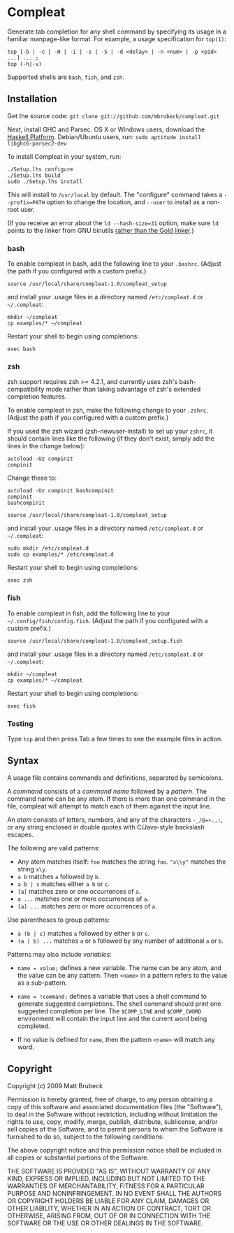 Compleat
========

Generate tab completion for any shell command by specifying its usage in a
familiar manpage-like format.  For example, a usage specification for
`top(1)`:

    top [-b | -c | -H | -i | -s | -S | -d <delay> | -n <num> | -p <pid> ...] ... ;
    top (-h|-v)

Supported shells are `bash`, `fish`, and `zsh`.

Installation
------------

Get the source code: `git clone git://github.com/mbrubeck/compleat.git`

Next, install GHC and Parsec.  OS X or Windows users, download the [Haskell
Platform][1].  Debian/Ubuntu users, run: `sudo aptitude install
libghc6-parsec2-dev`

[1]: http://hackage.haskell.org/platform/

To install Compleat in your system, run: 

    ./Setup.lhs configure
    ./Setup.lhs build
    sudo ./Setup.lhs install

This will install to `/usr/local` by default.   The "configure" command takes
a `--prefix=PATH` option to change the location, and `--user` to install as a
non-root user.

(If you receive an error about the `ld --hash-size=31` option, make sure `ld`
points to the linker from GNU binutils [rather than the Gold linker][2].)

[2]: http://stackoverflow.com/questions/13046319/haskell-ghc-compiling-linking-error-not-creating-executable-linux

### bash

To enable compleat in bash, add the following line to your `.bashrc`.
(Adjust the path if you configured with a custom prefix.)

    source /usr/local/share/compleat-1.0/compleat_setup

and install your .usage files in a directory named `/etc/compleat.d` or
`~/.compleat`:

    mkdir ~/compleat
    cp examples/* ~/compleat

Restart your shell to begin using completions:

    exec bash

### zsh

zsh support requires zsh >= 4.2.1, and currently uses zsh's bash-compatibility
mode rather than taking advantage of zsh's extended completion features.

To enable compleat in zsh, make the following change to your `.zshrc`.
(Adjust the path if you configured with a custom prefix.)

If you used the zsh wizard (zsh-newuser-install) to set up your `zshrc`, it should contain lines
like the following (if they don't exist, simply add the lines in the change below):

    autoload -Uz compinit
    compinit

Change these to:

    autoload -Uz compinit bashcompinit
    compinit
    bashcompinit

    source /usr/local/share/compleat-1.0/compleat_setup

and install your .usage files in a directory named `/etc/compleat.d` or
`~/.compleat`:

    sudo mkdir /etc/compleat.d
    sudo cp examples/* /etc/compleat.d

Restart your shell to begin using completions:

    exec zsh

### fish

To enable compleat in fish, add the following line to your `~/.config/fish/config.fish`.
(Adjust the path if you configured with a custom prefix.)

    source /usr/local/share/compleat-1.0/compleat_setup.fish

and install your .usage files in a directory named `/etc/compleat.d` or
`~/.compleat`:

    mkdir ~/compleat
    cp examples/* ~/compleat

Restart your shell to begin using completions:

    exec fish

### Testing

Type `top` and then press Tab a few times to see the example files in action.

Syntax
------

A usage file contains commands and definitions, separated by semicolons.

A *command* consists of a *command name* followed by a *pattern*.  The command
name can be any atom.  If there is more than one command in the file, compleat
will attempt to match each of them against the input line.

An *atom* consists of letters, numbers, and any of the characters `-_/@=+.,:`,
or any string enclosed in double quotes with C/Java-style backslash escapes.

The following are valid patterns:

* Any atom matches itself: `foo` matches the string `foo`.  `"x\\y"` matches
  the string `x\y`.
* `a b` matches `a` followed by `b`.
* `a b | c` matches either `a b` or `c`.
* `[a]` matches zero or one occurrences of `a`.
* `a ...` matches one or more occurrences of `a`.
* `[a] ...` matches zero or more occurrences of `a`.

Use parentheses to group patterns:

* `a (b | c)` matches `a` followed by either `b` or `c`.
* `(a | b) ...` matches `a` or `b` followed by any number of additional
  `a` or `b`.

Patterns may also include *variables*:

* `name = value;` defines a new variable.  The name can be any atom,
  and the value can be any pattern.  Then `<name>` in a pattern refers to the
  value as a sub-pattern.

* `name = !command;` defines a variable that uses a shell command to
  generate suggested completions.  The shell command should print one
  suggested completion per line.  The `$COMP_LINE` and `$COMP_CWORD`
  environment will contain the input line and the current word being
  completed.

* If no value is defined for `name`, then the pattern `<name>` will match any
  word.

Copyright
---------

Copyright (c) 2009 Matt Brubeck

Permission is hereby granted, free of charge, to any person
obtaining a copy of this software and associated documentation
files (the "Software"), to deal in the Software without
restriction, including without limitation the rights to use,
copy, modify, merge, publish, distribute, sublicense, and/or sell
copies of the Software, and to permit persons to whom the
Software is furnished to do so, subject to the following
conditions:

The above copyright notice and this permission notice shall be
included in all copies or substantial portions of the Software.

THE SOFTWARE IS PROVIDED "AS IS", WITHOUT WARRANTY OF ANY KIND,
EXPRESS OR IMPLIED, INCLUDING BUT NOT LIMITED TO THE WARRANTIES
OF MERCHANTABILITY, FITNESS FOR A PARTICULAR PURPOSE AND
NONINFRINGEMENT. IN NO EVENT SHALL THE AUTHORS OR COPYRIGHT
HOLDERS BE LIABLE FOR ANY CLAIM, DAMAGES OR OTHER LIABILITY,
WHETHER IN AN ACTION OF CONTRACT, TORT OR OTHERWISE, ARISING
FROM, OUT OF OR IN CONNECTION WITH THE SOFTWARE OR THE USE OR
OTHER DEALINGS IN THE SOFTWARE.

